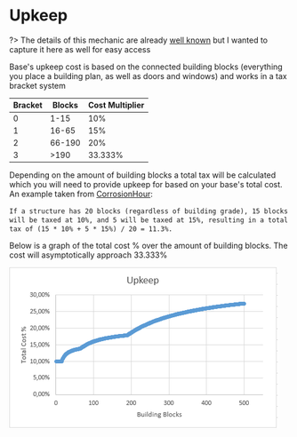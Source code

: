 # Upkeep

?> The details of this mechanic are already [well known](https://www.corrosionhour.com/rust-decay-upkeep-variable/) but I wanted to capture it here as well for easy access  

Base's upkeep cost is based on the connected building blocks (everything you place a building plan, as well as doors and windows) and works in a tax bracket system

| Bracket | Blocks | Cost Multiplier |
| ------- | ------ | --------------- |
| 0       | 1-15   | 10%             |
| 1       | 16-65  | 15%             |
| 2       | 66-190 | 20%             |
| 3       | >190   | 33.333%         |

Depending on the amount of building blocks a total tax will be calculated which you will need to provide upkeep for based on your base's total cost. An example taken from [CorrosionHour](https://www.corrosionhour.com/rust-decay-upkeep-variable/):

```
If a structure has 20 blocks (regardless of building grade), 15 blocks will be taxed at 10%, and 5 will be taxed at 15%, resulting in a total tax of (15 * 10% + 5 * 15%) / 20 = 11.3%.
```

Below is a graph of the total cost % over the amount of building blocks. The cost will asymptotically approach 33.333%

![](resources/general/upkeep.png)